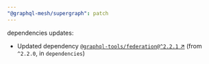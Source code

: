 ```yaml
---
"@graphql-mesh/supergraph": patch
---
```

dependencies updates:
  - Updated dependency [`@graphql-tools/federation@^2.2.1` ↗︎](https://www.npmjs.com/package/@graphql-tools/federation/v/2.2.1) (from `^2.2.0`, in `dependencies`)
